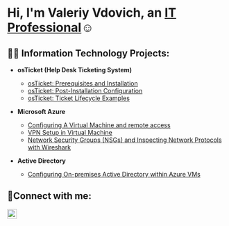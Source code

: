 <h1>Hi, I'm Valeriy Vdovich, an <a href="https://linkedin.com/in/Valeriy-vdovich">IT Professional</a>☺</h1>

<h2>👨‍💻 Information Technology Projects:</h2>

- <b>osTicket (Help Desk Ticketing System)</b>
  - [osTicket: Prerequisites and Installation]((https://github.com/vdovichval/OSticket-Prereq))
  - [osTicket: Post-Installation Configuration](https://github.com/JonathandelcastilloIT/post-install-config)
  - [osTicket: Ticket Lifecycle Examples](https://github.com/JonathandelcastilloIT/ticket-lifecycle)

- <b>Microsoft Azure</b>
  - [Configuring A Virtual Machine and remote access ](https://github.com/JonathandelcastilloIT/configure-vm)
  - [VPN Setup in Virtual Machine ](https://github.com/JonathandelcastilloIT/Setting-UP-A-VPN)
  - [Network Security Groups (NSGs) and Inspecting Network Protocols with Wireshark](https://github.com/JonathandelcastilloIT/azure-network-protocols)
 
 
 - <b>Active Directory</b>
   - [Configuring On-premises Active Directory within Azure VMs](https://github.com/JonathandelcastilloIT/Active-Directory)

<h2>🤳Connect with me:</h2>

[<img align="left" alt="Josh | LinkedIn" width="22px" src="https://cdn.jsdelivr.net/npm/simple-icons@v3/icons/linkedin.svg" />][linkedin]

[linkedin]: https://linkedin.com/in/valeriy-vdovich
